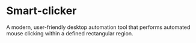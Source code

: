 # Smart-clicker
A modern, user-friendly desktop automation tool that performs automated mouse clicking within a defined rectangular region.
